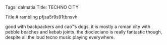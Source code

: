 Tags: dalmatia
Title: TECHNO CITY
  
Title:# rambling pfjsa5r9s91tbnsvh  
  
good with backpackers and cao™s dogs. it is mostly a roman city with pebble beaches and kebab joints. the diocleciano is really fantastic though, despite all the loud tecno music playing everywhere.  
